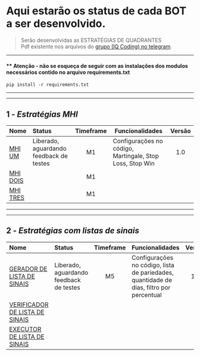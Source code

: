 # Aqui estarão os status de cada BOT a ser desenvolvido.

> Serão desenvolvidas as ESTRATÉGIAS DE QUADRANTES</br>
> Pdf existente nos arquivos do [grupo (IQ Coding) no telegram](https://bit.ly/3hMMcVE).

---

#### ** Atenção - não se esqueça de seguir com as instalações dos modulos necessários contido no arquivo requirements.txt
```
pip install -r requirements.txt
```
***
***

## 1 - *Estratégias MHI*

| Nome                      | Status                                    | Timeframe   | Funcionalidades                                               | Versão   |
|:--------------------------|:------------------------------------------|:-----------:| ------------------------------------------------------------- | :------: |
| [MHI UM](bots_mhi.md)     | Liberado, aguardando feedback de testes   | M1          | Configurações no código, Martingale, Stop Loss, Stop Win      | 1.0      |
| [MHI DOIS](bots_mhi.md)   |                                           | M1          |                                                               |          |
| [MHI TRES](bots_mhi.md)   |                                           | M1          |                                                               |          |

***
***

## 2 - *Estratégias com listas de sinais*

| Nome                                        | Status                                    | Timeframe   | Funcionalidades                                                                          | Versão   |
|:--------------------------------------------|:------------------------------------------|:-----------:| ---------------------------------------------------------------------------------------- | :------: |
| [GERADOR DE LISTA DE SINAIS](listas.md)     | Liberado, aguardando feedback de testes   | M5          | Configurações no código, lista de pariedades, quantidade de dias, filtro por percentual  | 1.0      |
| [VERIFICADOR DE LISTA DE SINAIS](listas.md) |                                           |             |                                                                                          |          |
| [EXECUTOR DE LISTA DE SINAIS](listas.md)    |                                           |             |                                                                                          |          |
